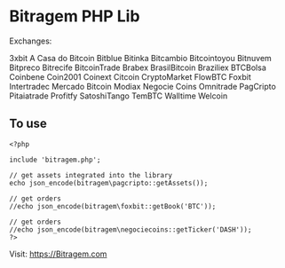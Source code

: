 # Bitragem PHP Lib
Exchanges:

3xbit
A Casa do Bitcoin
Bitblue
Bitinka
Bitcambio
Bitcointoyou
Bitnuvem
Bitpreco
Bitrecife
BitcoinTrade
Brabex
BrasilBitcoin
Braziliex
BTCBolsa
Coinbene
Coin2001
Coinext
Citcoin
CryptoMarket
FlowBTC
Foxbit
Intertradec
Mercado Bitcoin
Modiax
Negocie Coins
Omnitrade
PagCripto
Pitaiatrade
Profitfy
SatoshiTango
TemBTC
Walltime
Welcoin

## To use

```
<?php

include 'bitragem.php';

// get assets integrated into the library
echo json_encode(bitragem\pagcripto::getAssets());

// get orders
//echo json_encode(bitragem\foxbit::getBook('BTC'));

// get orders
//echo json_encode(bitragem\negociecoins::getTicker('DASH'));
?>

```

Visit: https://Bitragem.com

